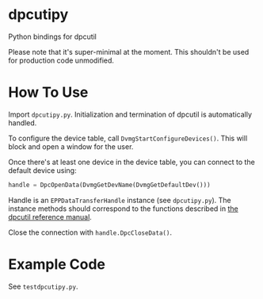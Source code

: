 # dpcutipy
Python bindings for dpcutil

Please note that it's super-minimal at the moment. This shouldn't be used for production code unmodified.

# How To Use

Import `dpcutipy.py`. Initialization and termination of dpcutil is automatically handled.

To configure the device table, call `DvmgStartConfigureDevices()`. This will block and open a window for the user.

Once there's at least one device in the device table, you can connect to the default device using:

```Python
handle = DpcOpenData(DvmgGetDevName(DvmgGetDefaultDev()))
```

Handle is an `EPPDataTransferHandle` instance (see `dpcutipy.py`). The instance methods should correspond to the functions described in [the dpcutil reference manual](https://reference.digilentinc.com/_media/dpcutil_programmers_reference_manual.pdf).

Close the connection with `handle.DpcCloseData()`.

# Example Code

See `testdpcutipy.py`.
